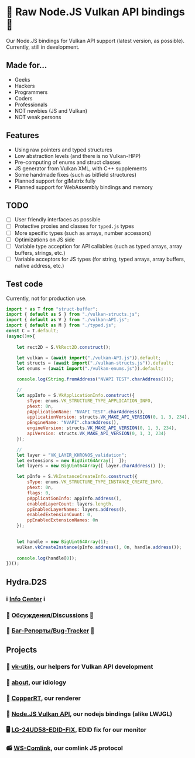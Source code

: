 # 🍵 Raw Node.JS Vulkan API bindings 🍵

Our Node.JS bindings for Vulkan API support (latest version, as possible). Currently, still in development. 

## Made for...

- Geeks
- Hackers
- Programmers
- Coders
- Professionals
- NOT newbies (JS and Vulkan)
- NOT weak persons

## Features

- Using raw pointers and typed structures
- Low abstraction levels (and there is no Vulkan-HPP)
- Pre-computing of enums and struct classes
- JS generator from Vulkan XML, with C++ supplements
- Some handmade fixes (such as bitfield structures)
- Planned support for glMatrix fully
- Planned support for WebAssembly bindings and memory

## TODO

- [ ] User friendly interfaces as possible
- [ ] Protective proxies and classes for `typed.js` types
- [ ] More specific types (such as arrays, number accessors)
- [ ] Optimizations on JS side
- [ ] Variable type acception for API callables (such as typed arrays, array buffers, strings, etc.)
- [ ] Variable acceptors for JS types (for string, typed arrays, array buffers, native address, etc.)

## Test code

Currently, not for production use. 

```js
import * as T from "struct-buffer";
import { default as S } from "./vulkan-structs.js";
import { default as V } from "./vulkan-API.js";
import { default as M } from "./typed.js";
const C = T.default;
(async()=>{
    
    let rect2D = S.VkRect2D.construct();

    let vulkan = (await import("./vulkan-API.js")).default;
    let structs = (await import("./vulkan-structs.js")).default;
    let enums = (await import("./vulkan-enums.js")).default;

    console.log(String.fromAddress("NVAPI TEST".charAddress()));

    //
    let appInfo = S.VkApplicationInfo.construct({
        sType: enums.VK_STRUCTURE_TYPE_APPLICATION_INFO,
        pNext: 0n,
        pApplicationName: "NVAPI TEST".charAddress(),
        applicationVersion: structs.VK_MAKE_API_VERSION(0, 1, 3, 234),
        pEngineName: "NVAPI".charAddress(),
        engineVersion: structs.VK_MAKE_API_VERSION(0, 1, 3, 234),
        apiVersion: structs.VK_MAKE_API_VERSION(0, 1, 3, 234)
    });

    //
    let layer = "VK_LAYER_KHRONOS_validation";
    let extensions = new BigUint64Array([  ]);
    let layers = new BigUint64Array([ layer.charAddress() ]);

    let pInfo = S.VkInstanceCreateInfo.construct({
        sType: enums.VK_STRUCTURE_TYPE_INSTANCE_CREATE_INFO,
        pNext: 0n,
        flags: 0,
        pApplicationInfo: appInfo.address(),
        enabledLayerCount: layers.length,
        ppEnabledLayerNames: layers.address(),
        enabledExtensionCount: 0,
        ppEnabledExtensionNames: 0n
    });
    

    let handle = new BigUint64Array(1);
    vulkan.vkCreateInstance(pInfo.address(), 0n, handle.address());
    
    console.log(handle[0]);
})();
```

## Hydra.D2S

### ℹ️ [Info Center](https://github.com/hydra2s-info) ℹ️ 
### 💬 [Обсуждения/Discussions](https://github.com/hydra2s-info/about/discussions) 💬
### 🐞 [Баг-Репорты/Bug-Tracker](https://github.com/hydra2s-info/about/issues) 🐞

## Projects

### 📀 [vk-utils](https://github.com/hydra2s/vk-utils), our helpers for Vulkan API development 
### 🥀 [about](https://github.com/hydra2s-info/about), our idiology
### 🌋 [CopperRT](https://github.com/hydra2s/CopperRT), our renderer
### 🍵 [Node.JS Vulkan API](https://github.com/hydra2s/node-vulkan-api), our nodejs bindings (alike LWJGL)
### 🖥️ [LG-24UD58-EDID-FIX](https://github.com/hydra2s/LG-24UD58-EDID-FIX), EDID fix for our monitor
### 📻 [WS-Comlink](https://github.com/hydra2s/ws-comlink), our comlink JS protocol
